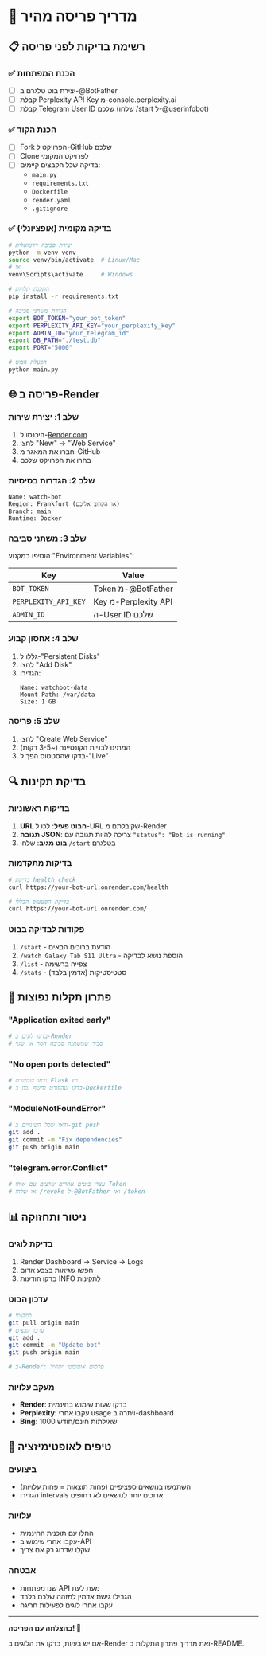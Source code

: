 # 🚀 מדריך פריסה מהיר

## 📋 רשימת בדיקות לפני פריסה

### ✅ הכנת המפתחות
- [ ] יצירת בוט טלגרם ב-@BotFather
- [ ] קבלת Perplexity API Key מ-console.perplexity.ai
- [ ] קבלת Telegram User ID שלכם (שלחו /start ל-@userinfobot)

### ✅ הכנת הקוד
- [ ] Fork הפרויקט ל-GitHub שלכם
- [ ] Clone לפרויקט המקומי
- [ ] בדיקה שכל הקבצים קיימים:
  - `main.py`
  - `requirements.txt`
  - `Dockerfile`
  - `render.yaml`
  - `.gitignore`

### ✅ בדיקה מקומית (אופציונלי)
```bash
# יצירת סביבה וירטואלית
python -m venv venv
source venv/bin/activate  # Linux/Mac
# או
venv\Scripts\activate     # Windows

# התקנת תלויות
pip install -r requirements.txt

# הגדרת משתני סביבה
export BOT_TOKEN="your_bot_token"
export PERPLEXITY_API_KEY="your_perplexity_key"
export ADMIN_ID="your_telegram_id"
export DB_PATH="./test.db"
export PORT="5000"

# הפעלת הבוט
python main.py
```

## 🌐 פריסה ב-Render

### שלב 1: יצירת שירות
1. היכנסו ל-[Render.com](https://render.com)
2. לחצו "New" → "Web Service"
3. חברו את המאגר מ-GitHub
4. בחרו את הפרויקט שלכם

### שלב 2: הגדרות בסיסיות
```
Name: watch-bot
Region: Frankfurt (או הקרוב אליכם)
Branch: main
Runtime: Docker
```

### שלב 3: משתני סביבה
הוסיפו במקטע "Environment Variables":

| Key | Value |
|-----|-------|
| `BOT_TOKEN` | Token מ-@BotFather |
| `PERPLEXITY_API_KEY` | Key מ-Perplexity API |
| `ADMIN_ID` | ה-User ID שלכם |

### שלב 4: אחסון קבוע
1. גללו ל-"Persistent Disks"
2. לחצו "Add Disk"
3. הגדירו:
   ```
   Name: watchbot-data
   Mount Path: /var/data
   Size: 1 GB
   ```

### שלב 5: פריסה
1. לחצו "Create Web Service"
2. המתינו לבניית הקונטיינר (~3-5 דקות)
3. בדקו שהסטטוס הפך ל-"Live"

## 🔍 בדיקת תקינות

### בדיקות ראשוניות
1. **URL הבוט פעיל**: לכו ל-URL שקיבלתם מ-Render
2. **תגובה JSON**: צריכה להיות תגובה עם `"status": "Bot is running"`
3. **בוט מגיב**: שלחו `/start` בטלגרם

### בדיקות מתקדמות
```bash
# בדיקת health check
curl https://your-bot-url.onrender.com/health

# בדיקת הסטטוס הכללי
curl https://your-bot-url.onrender.com/
```

### פקודות לבדיקה בבוט
1. `/start` - הודעת ברוכים הבאים
2. `/watch Galaxy Tab S11 Ultra` - הוספת נושא לבדיקה
3. `/list` - צפייה ברשימה
4. `/stats` - סטטיסטיקות (אדמין בלבד)

## 🚨 פתרון תקלות נפוצות

### "Application exited early"
```bash
# בדקו לוגים ב-Render
# סביר שמשתנה סביבה חסר או שגוי
```

### "No open ports detected"
```bash
# ודאו שהשרת Flask רץ
# בדקו שהפורט נחשף נכון ב-Dockerfile
```

### "ModuleNotFoundError"
```bash
# ודאו שכל השינויים ב-git push
git add .
git commit -m "Fix dependencies"
git push origin main
```

### "telegram.error.Conflict"
```bash
# עצרו בוטים אחרים שרצים עם אותו Token
# או שלחו /revoke ל-@BotFather ואז /token
```

## 📊 ניטור ותחזוקה

### בדיקת לוגים
1. Render Dashboard → Service → Logs
2. חפשו שגיאות בצבע אדום
3. בדקו הודעות INFO לתקינות

### עדכון הבוט
```bash
# במקומי
git pull origin main
# ערכו קבצים
git add .
git commit -m "Update bot"
git push origin main

# ב-Render: פרסום אוטומטי יתחיל
```

### מעקב עלויות
- **Render**: בדקו שעות שימוש בחינמית
- **Perplexity**: עקבו אחרי usage ויתרה ב-dashboard
- **Bing**: 1000 שאילתות חינם/חודש

## 🎯 טיפים לאופטימיזציה

### ביצועים
- השתמשו בנושאים ספציפיים (פחות תוצאות = פחות עלויות)
- הגדירו intervals ארוכים יותר לנושאים לא דחופים

### עלויות
- החלו עם תוכנית החינמית
- עקבו אחרי שימוש ב-API
- שקלו שדרוג רק אם צריך

### אבטחה
- שנו מפתחות API מעת לעת
- הגבילו גישת אדמין למזהה שלכם בלבד
- עקבו אחרי לוגים לפעילות חריגה

---

**בהצלחה עם הפריסה! 🚀**

אם יש בעיות, בדקו את הלוגים ב-Render ואת מדריך פתרון התקלות ב-README.

